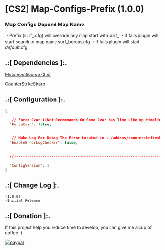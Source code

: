 # [CS2] Map-Configs-Prefix (1.0.0)

### Map Configs Depend Map Name

・Prefix (surf_.cfg) will override any map start with surf_
・if fails plugin will start search to map name surf_boreas.cfg
・if fails plugin will start _default_.cfg


## .:[ Dependencies ]:.
[Metamod:Source (2.x)](https://www.sourcemm.net/downloads.php/?branch=master)

[CounterStrikeSharp](https://github.com/roflmuffin/CounterStrikeSharp/releases)

## .:[ Configuration ]:.
```json
{
	
   // Force Cvar ((Not Recommands On Some Cvar Has Time Like mp_timelimit))
  "ForceCvar": false,
  
  
   // Make Log For Debug The Error Located in ../addons/counterstrikesharp/plugins/Map_Configs_Prefix/ErrorLogs/
  "EnableErrorLogChecker": false,
  
  
  //-----------------------------------------------------------------------------------------
  
  "ConfigVersion": 1
}
```


## .:[ Change Log ]:.
```
(1.0.0)
-Initial Release
```

## .:[ Donation ]:.

If this project help you reduce time to develop, you can give me a cup of coffee :)

[![paypal](https://www.paypalobjects.com/en_US/i/btn/btn_donateCC_LG.gif)](https://paypal.me/oQYh)
